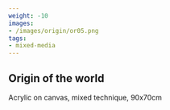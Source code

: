 ```yaml
---
weight: -10
images:
- /images/origin/or05.png
tags:
- mixed-media
---
```


## Origin of the world

Acrylic on canvas, mixed technique, 90x70cm
